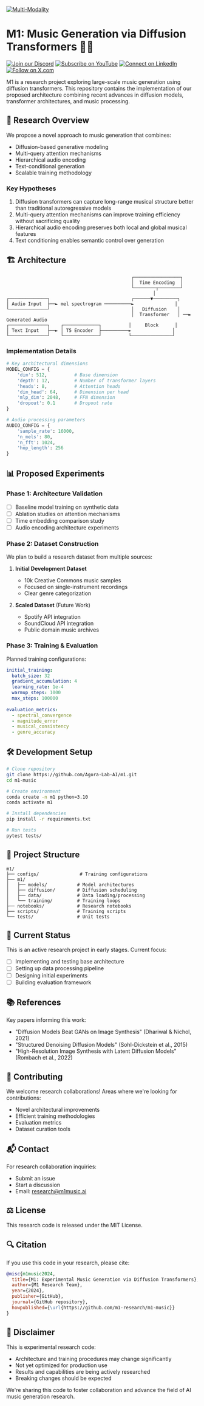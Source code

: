 [![Multi-Modality](agorabanner.png)](https://discord.com/servers/agora-999382051935506503)

# M1: Music Generation via Diffusion Transformers 🎵🔬

[![Join our Discord](https://img.shields.io/badge/Discord-Join%20our%20server-5865F2?style=for-the-badge&logo=discord&logoColor=white)](https://discord.gg/agora-999382051935506503) [![Subscribe on YouTube](https://img.shields.io/badge/YouTube-Subscribe-red?style=for-the-badge&logo=youtube&logoColor=white)](https://www.youtube.com/@kyegomez3242) [![Connect on LinkedIn](https://img.shields.io/badge/LinkedIn-Connect-blue?style=for-the-badge&logo=linkedin&logoColor=white)](https://www.linkedin.com/in/kye-g-38759a207/) [![Follow on X.com](https://img.shields.io/badge/X.com-Follow-1DA1F2?style=for-the-badge&logo=x&logoColor=white)](https://x.com/kyegomezb)


M1 is a research project exploring large-scale music generation using diffusion transformers. This repository contains the implementation of our proposed architecture combining recent advances in diffusion models, transformer architectures, and music processing.

## 🔬 Research Overview

We propose a novel approach to music generation that combines:
- Diffusion-based generative modeling
- Multi-query attention mechanisms
- Hierarchical audio encoding
- Text-conditional generation
- Scalable training methodology

### Key Hypotheses

1. Diffusion transformers can capture long-range musical structure better than traditional autoregressive models
2. Multi-query attention mechanisms can improve training efficiency without sacrificing quality
3. Hierarchical audio encoding preserves both local and global musical features
4. Text conditioning enables semantic control over generation

## 🏗️ Architecture

```
                                              ┌─────────────────┐
                                              │  Time Encoding  │
                                              └────────┬────────┘
                                                      │
┌──────────────┐                              ┌──────▼─────────┐
│ Audio Input  ├──► mel spectrogram ──────────►               │
└──────────────┘                              │   Diffusion    │
                                              │  Transformer   │ ──► Generated Audio
┌──────────────┐    ┌─────────────┐          │     Block      │
│ Text Input   ├──► │ T5 Encoder  ├──────────►               │
└──────────────┘    └─────────────┘          └───────────────┘
```

### Implementation Details

```python
# Key architectural dimensions
MODEL_CONFIG = {
    'dim': 512,          # Base dimension
    'depth': 12,         # Number of transformer layers
    'heads': 8,          # Attention heads
    'dim_head': 64,      # Dimension per head
    'mlp_dim': 2048,     # FFN dimension
    'dropout': 0.1       # Dropout rate
}

# Audio processing parameters
AUDIO_CONFIG = {
    'sample_rate': 16000,
    'n_mels': 80,
    'n_fft': 1024,
    'hop_length': 256
}
```

## 📊 Proposed Experiments

### Phase 1: Architecture Validation
- [ ] Baseline model training on synthetic data
- [ ] Ablation studies on attention mechanisms
- [ ] Time embedding comparison study
- [ ] Audio encoding architecture experiments

### Phase 2: Dataset Construction
We plan to build a research dataset from multiple sources:

1. **Initial Development Dataset**
   - 10k Creative Commons music samples
   - Focused on single-instrument recordings
   - Clear genre categorization

2. **Scaled Dataset** (Future Work)
   - Spotify API integration
   - SoundCloud API integration
   - Public domain music archives

### Phase 3: Training & Evaluation
Planned training configurations:
```yaml
initial_training:
  batch_size: 32
  gradient_accumulation: 4
  learning_rate: 1e-4
  warmup_steps: 1000
  max_steps: 100000
  
evaluation_metrics:
  - spectral_convergence
  - magnitude_error
  - musical_consistency
  - genre_accuracy
```

## 🛠️ Development Setup

```bash
# Clone repository
git clone https://github.com/Agora-Lab-AI/m1.git
cd m1-music

# Create environment
conda create -n m1 python=3.10
conda activate m1

# Install dependencies
pip install -r requirements.txt

# Run tests
pytest tests/
```

## 📝 Project Structure

```
m1/
├── configs/               # Training configurations
├── m1/
│   ├── models/           # Model architectures
│   ├── diffusion/        # Diffusion scheduling
│   ├── data/             # Data loading/processing
│   └── training/         # Training loops
├── notebooks/            # Research notebooks
├── scripts/              # Training scripts
└── tests/                # Unit tests
```

## 🧪 Current Status

This is an active research project in early stages. Current focus:
- [ ] Implementing and testing base architecture
- [ ] Setting up data processing pipeline
- [ ] Designing initial experiments
- [ ] Building evaluation framework

## 📚 References

Key papers informing this work:
- "Diffusion Models Beat GANs on Image Synthesis" (Dhariwal & Nichol, 2021)
- "Structured Denoising Diffusion Models" (Sohl-Dickstein et al., 2015)
- "High-Resolution Image Synthesis with Latent Diffusion Models" (Rombach et al., 2022)

## 🤝 Contributing

We welcome research collaborations! Areas where we're looking for contributions:
- Novel architectural improvements
- Efficient training methodologies
- Evaluation metrics
- Dataset curation tools

## 📬 Contact

For research collaboration inquiries:
- Submit an issue
- Start a discussion
- Email: research@m1music.ai

## ⚖️ License

This research code is released under the MIT License. 

## 🔍 Citation

If you use this code in your research, please cite:
```bibtex
@misc{m1music2024,
  title={M1: Experimental Music Generation via Diffusion Transformers},
  author={M1 Research Team},
  year={2024},
  publisher={GitHub},
  journal={GitHub repository},
  howpublished={\url{https://github.com/m1-research/m1-music}}
}
```

## 🚧 Disclaimer

This is experimental research code:
- Architecture and training procedures may change significantly
- Not yet optimized for production use
- Results and capabilities are being actively researched
- Breaking changes should be expected

We're sharing this code to foster collaboration and advance the field of AI music generation research.
